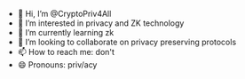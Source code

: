 - 👋 Hi, I’m @CryptoPriv4All
- 👀 I’m interested in privacy and ZK technology
- 🌱 I’m currently learning zk
- 💞️ I’m looking to collaborate on privacy preserving protocols
- 📫 How to reach me: don't
- 😄 Pronouns: priv/acy

<!---
CryptoPriv4All/CryptoPriv4All is a ✨ special ✨ repository because its `README.md` (this file) appears on your GitHub profile.
You can click the Preview link to take a look at your changes.
--->
